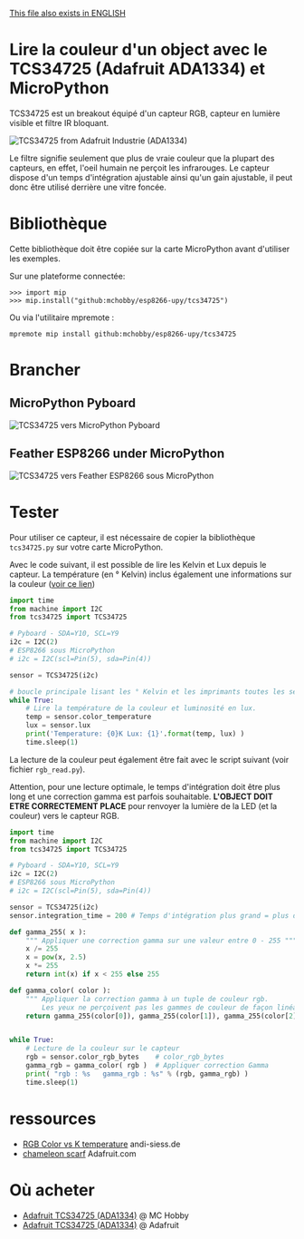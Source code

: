 [This file also exists in ENGLISH](readme_ENG.md)

# Lire la couleur d'un object avec le TCS34725 (Adafruit ADA1334) et MicroPython

TCS34725 est un breakout équipé d'un capteur RGB, capteur en lumière visible et filtre IR bloquant.

![TCS34725 from Adafruit Industrie (ADA1334)](docs/_static/TCS34725-RGB-SENS.jpg)

Le filtre signifie seulement que plus de vraie couleur que la plupart des capteurs, en effet, l'oeil humain ne perçoit les infrarouges. Le capteur dispose d'un temps d'intégration ajustable ainsi qu'un gain ajustable, il peut donc être utilisé derrière une vitre foncée.

# Bibliothèque

Cette bibliothèque doit être copiée sur la carte MicroPython avant d'utiliser les exemples.

Sur une plateforme connectée:

```
>>> import mip
>>> mip.install("github:mchobby/esp8266-upy/tcs34725")
```

Ou via l'utilitaire mpremote :

```
mpremote mip install github:mchobby/esp8266-upy/tcs34725
```
# Brancher

## MicroPython Pyboard

![TCS34725 vers MicroPython Pyboard](docs/_static/tcs34725-to-pyboard.jpg)

## Feather ESP8266 under MicroPython

![TCS34725 vers Feather ESP8266 sous MicroPython](docs/_static/tcs34725-to-feather-esp8266.jpg)

# Tester

Pour utiliser ce capteur, il est nécessaire de copier la bibliothèque `tcs34725.py` sur votre carte MicroPython.

Avec le code suivant, il est possible de lire les Kelvin et Lux depuis le capteur. La température (en ° Kelvin) inclus également une informations sur la couleur ([voir ce lien](https://andi-siess.de/rgb-to-color-temperature/))

``` python
import time
from machine import I2C
from tcs34725 import TCS34725

# Pyboard - SDA=Y10, SCL=Y9
i2c = I2C(2)
# ESP8266 sous MicroPython
# i2c = I2C(scl=Pin(5), sda=Pin(4))

sensor = TCS34725(i2c)

# boucle principale lisant les ° Kelvin et les imprimants toutes les secondes.
while True:
    # Lire la température de la couleur et luminosité en lux.
    temp = sensor.color_temperature
    lux = sensor.lux
    print('Temperature: {0}K Lux: {1}'.format(temp, lux) )
    time.sleep(1)
```

La lecture de la couleur peut également être fait avec le script suivant (voir fichier `rgb_read.py`).

Attention, pour une lecture optimale, le temps d'intégration doit être plus long et une correction gamma est parfois souhaitable. __L'OBJECT DOIT ETRE CORRECTEMENT PLACE__ pour renvoyer la lumière de la LED (et la couleur) vers le capteur RGB.

``` python
import time
from machine import I2C
from tcs34725 import TCS34725

# Pyboard - SDA=Y10, SCL=Y9
i2c = I2C(2)
# ESP8266 sous MicroPython
# i2c = I2C(scl=Pin(5), sda=Pin(4))

sensor = TCS34725(i2c)
sensor.integration_time = 200 # Temps d'intégration plus grand = plus d'information collectée

def gamma_255( x ):
    """ Appliquer une correction gamma sur une valeur entre 0 - 255 """
    x /= 255
    x = pow(x, 2.5)
    x *= 255
    return int(x) if x < 255 else 255

def gamma_color( color ):
    """ Appliquer la correction gamma à un tuple de couleur rgb.
        Les yeux ne perçoivent pas les gammes de couleur de façon linéaire """
    return gamma_255(color[0]), gamma_255(color[1]), gamma_255(color[2])


while True:
    # Lecture de la couleur sur le capteur
    rgb = sensor.color_rgb_bytes    # color_rgb_bytes
    gamma_rgb = gamma_color( rgb )  # Appliquer correction Gamma
    print( "rgb : %s   gamma_rgb : %s" % (rgb, gamma_rgb) )
    time.sleep(1)
```

# ressources
* [RGB Color vs K temperature](https://andi-siess.de/rgb-to-color-temperature/) andi-siess.de
* [chameleon scarf](https://learn.adafruit.com/chameleon-scarf/code) Adafruit.com

# Où acheter
* [Adafruit TCS34725 (ADA1334)](https://shop.mchobby.be/product.php?id_product=1513) @ MC Hobby
* [Adafruit TCS34725 (ADA1334)](https://www.adafruit.com/product/1334) @ Adafruit
